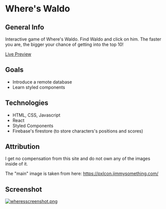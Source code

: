 # Where's Waldo

## General Info

Interactive game of Where's Waldo. Find Waldo and click on him. The faster you are, the bigger your chance of getting into the top 10!

[Live Preview](https://where-s-waldo-455f0.web.app/)

## Goals

- Introduce a remote database
- Learn styled components

## Technologies

- HTML, CSS, Javascript
- React
- Styled Components
- Firebase's firestore (to store characters's positions and scores)

## Attribution

I get no compensation from this site and do not own any of the images inside of it.

The "main" image is taken from here: https://pxlcon.jimmysomething.com/

## Screenshot

[![wheresscreenshot.png](https://i.postimg.cc/Hs7SmBfk/wheresscreenshot.png)](https://postimg.cc/svsP99jk)
